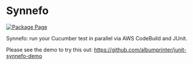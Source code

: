 # Synnefo
[ ![Package Page](https://api.bintray.com/packages/derwasp/random/junit.synnefo/images/download.svg) ](https://bintray.com/derwasp/random/junit.synnefo/)

Synnefo: run your Cucumber test in parallel via AWS CodeBuild and JUnit.

Please see the demo to try this out:
https://github.com/albumprinter/junit-synnefo-demo

